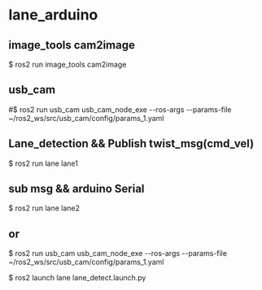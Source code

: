 # lane_arduino


## image_tools cam2image
$ ros2 run image_tools cam2image


## usb_cam
#$ ros2 run usb_cam usb_cam_node_exe --ros-args --params-file ~/ros2_ws/src/usb_cam/config/params_1.yaml


## Lane_detection && Publish twist_msg(cmd_vel)
$ ros2 run lane lane1


## sub msg && arduino Serial
$ ros2 run lane lane2


## or

$ ros2 run usb_cam usb_cam_node_exe --ros-args --params-file ~/ros2_ws/src/usb_cam/config/params_1.yaml

$ ros2 launch lane lane_detect.launch.py
